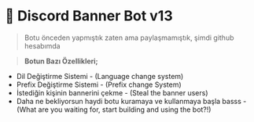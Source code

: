 # 🎨 Discord Banner Bot v13

> Botu önceden yapmıştık zaten ama paylaşmamıştık, şimdi github hesabımda

 > **Botun Bazı Özellikleri;** 

- Dil Değiştirme Sistemi -  (Language change system)
- Prefix Değiştirme Sistemi - (Prefix change System)
- İstediğin kişinin bannerini çekme - (Steal the banner users) 
- Daha ne bekliyorsun haydi botu kuramaya ve kullanmaya başla basss  - (What are you waiting for, start building and using the bot?!)

